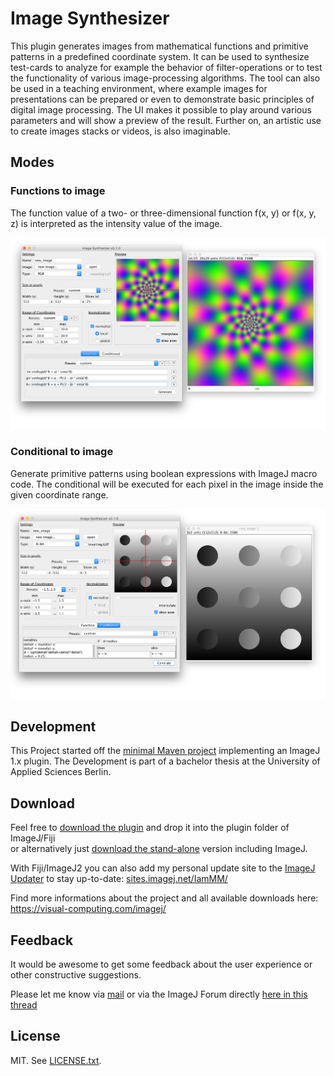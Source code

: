 # Image Synthesizer
This plugin generates images from mathematical functions and primitive patterns in a predefined coordinate system. It can be used to synthesize test-cards to analyze for example the behavior of filter-operations or to test the functionality of various image-processing algorithms. The tool can also be used in a teaching environment, where example images for presentations can be prepared or even to demonstrate basic principles of digital image processing. The UI makes it possible to play around various parameters and will show a preview of the result. Further on, an artistic use to create images stacks or videos, is also imaginable.

## Modes
### Functions to image
The function value of a two- or three-dimensional function f(x, y) or f(x, y, z) is interpreted as the intensity value of the image.

![GUI screenshot functions](/screenshot_functions.jpg)

### Conditional to image
Generate primitive patterns using boolean expressions with ImageJ macro code. The conditional will be executed for each pixel in the image inside the given coordinate range.

![GUI screenshot conditional](/screenshot_conditional.jpg)

## Development
This Project started off the [minimal Maven project](https://github.com/imagej/minimal-ij1-plugin) implementing an ImageJ 1.x plugin. The Development is part of a bachelor thesis at the University of Applied Sciences Berlin.

## Download
Feel free to [download the plugin](https://visual-computing.com/files/imagej/Image_Synthesizer.jar) and drop it into the plugin folder of ImageJ/Fiji  
or alternatively just [download the stand-alone](https://visual-computing.com/files/imagej/ImageSynthesizerStandalone.jar) version including ImageJ.

With Fiji/ImageJ2 you can also add my personal update site to the [ImageJ Updater](https://imagej.net/Following_an_update_site) to stay up-to-date: [sites.imagej.net/IamMM/](sites.imagej.net/IamMM/) 

Find more informations about the project and all available downloads here: https://visual-computing.com/imagej/

## Feedback
It would be awesome to get some feedback about the user experience or other constructive suggestions.

Please let me know via [mail](mailto:maximilian.maske@student.htw-berlin.de)
or via the ImageJ Forum directly [here in this thread](http://forum.imagej.net/t/request-for-feedback-of-a-new-plugin-for-image-synthesis/9795)

## License
MIT. See [LICENSE.txt](/LICENSE.txt).

